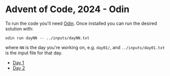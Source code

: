 # Advent of Code, 2024 - Odin

To run the code you'll need [Odin](http://odin-lang.org/). Once installed you can run the desired solution with:

```
odin run dayNN -- ../inputs/dayNN.txt
```

where `NN` is the day you're working on, e.g. `day01/`, and `../inputs/day01.txt` is the input file for that day.

- [Day 1](./day01/main.odin)
- [Day 2](./day02/main.odin)
